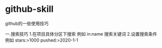 # github-skill
github的一些使用技巧

一.搜索技巧
1.在项目具体分区下搜索      例如 in:name 搜索关键词
2.设置搜索条件  例如 stars:>1000  pushed:>2020-1-1 

